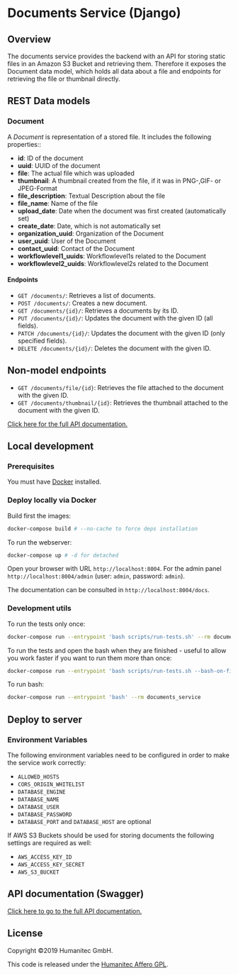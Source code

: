 # Documents Service (Django)

## Overview

The documents service provides the backend with an API for storing static files
in an Amazon S3 Bucket and retrieving them. 
Therefore it exposes the Document data model, which holds all data about a file 
and endpoints for retrieving the file or thumbnail directly.  


## REST Data models

### Document

A _Document_ is representation of a stored file. It includes the following properties::

- **id**: ID of the document
- **uuid**: UUID of the document
- **file**: The actual file which was uploaded
- **thumbnail**: A thumbnail created from the file, if it was in PNG-,GIF- or JPEG-Format
- **file_description**: Textual Description about the file
- **file_name**: Name of the file
- **upload_date**: Date when the document was first created (automatically set)
- **create_date**: Date, which is not automatically set
- **organization_uuid**: Organization of the Document
- **user_uuid**: User of the Document 
- **contact_uuid**: Contact of the Document
- **workflowlevel1_uuids**: Workflowlevel1s related to the Document
- **workflowlevel2_uuids**: Workflowlevel2s related to the Document

#### Endpoints

-  `GET /documents/`: Retrieves a list of documents.
-  `POST /documents/`: Creates a new document.
-  `GET /documents/{id}/`: Retrieves a documents by its ID.
-  `PUT /documents/{id}/`: Updates the document with the given ID (all fields).
-  `PATCH /documents/{id}/`: Updates the document with the given ID (only specified fields).
-  `DELETE /documents/{id}/`: Deletes the document with the given ID.

## Non-model endpoints

-  `GET /documents/file/{id}`: Retrieves the file attached to the document with the given ID.
-  `GET /documents/thumbnail/{id}`: Retrieves the thumbnail attached to the document with the given ID.


[Click here for the full API documentation.](https://docs.walhall.io/marketplace/documents-module/)


## Local development

### Prerequisites

You must have [Docker](https://www.docker.com/) installed.

### Deploy locally via Docker

Build first the images:

```bash
docker-compose build # --no-cache to force deps installation
```

To run the webserver:

```bash
docker-compose up # -d for detached
```

Open your browser with URL `http://localhost:8004`. For the admin panel
`http://localhost:8004/admin` (user: `admin`, password: `admin`).

The documentation can be consulted in `http://localhost:8004/docs`.


### Development utils

To run the tests only once:

```bash
docker-compose run --entrypoint 'bash scripts/run-tests.sh' --rm documents_service
```

To run the tests and open the bash when they are finished - useful to allow
you work faster if you want to run them more than once:

```bash
docker-compose run --entrypoint 'bash scripts/run-tests.sh --bash-on-finish' --rm documents_service
```

To run bash:

```bash
docker-compose run --entrypoint 'bash' --rm documents_service
```


## Deploy to server

### Environment Variables

The following environment variables need to be configured in order to make 
the service work correctly:
* `ALLOWED_HOSTS`
* `CORS_ORIGIN_WHITELIST`
* `DATABASE_ENGINE` 
* `DATABASE_NAME` 
* `DATABASE_USER` 
* `DATABASE_PASSWORD` 
* `DATABASE_PORT` and `DATABASE_HOST` are optional
 
 If AWS S3 Buckets should be used for storing documents the following 
 settings are required as well:
 * `AWS_ACCESS_KEY_ID`
 * `AWS_ACCESS_KEY_SECRET`
 * `AWS_S3_BUCKET`


## API documentation (Swagger)

[Click here to go to the full API documentation.](https://docs.walhall.io/marketplace/documents-module/)

## License

Copyright &#169;2019 Humanitec GmbH.

This code is released under the [Humanitec Affero GPL](LICENSE).
